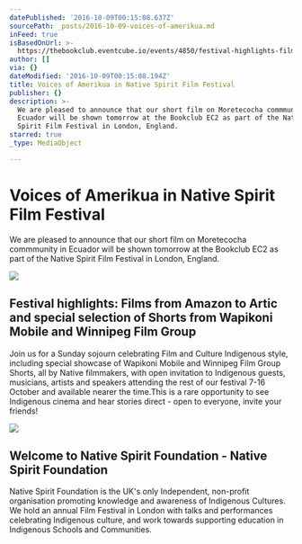 ```yaml
---
datePublished: '2016-10-09T00:15:08.637Z'
sourcePath: _posts/2016-10-09-voices-of-amerikua.md
inFeed: true
isBasedOnUrl: >-
  https://thebookclub.eventcube.io/events/4850/festival-highlights-films-from-amazon-to-artic-and-special-selection-of-shorts-from-wapikoni-mobile-and-winnipeg-film-group
author: []
via: {}
dateModified: '2016-10-09T00:15:08.194Z'
title: Voices of Amerikua in Native Spirit Film Festival
publisher: {}
description: >-
  We are pleased to announce that our short film on Moretecocha commmunity in
  Ecuador will be shown tomorrow at the Bookclub EC2 as part of the Native
  Spirit Film Festival in London, England.
starred: true
_type: MediaObject

---
```

# Voices of Amerikua in Native Spirit Film Festival

We are pleased to announce that our short film on Moretecocha commmunity in Ecuador will be shown tomorrow at the Bookclub EC2 as part of the Native Spirit Film Festival in London, England.

<article style=""><img src="https://imgflo.herokuapp.com/graph/2b2431f8e7ba7b0/4fc979eb0f50741a5188b3a26c687566/noop.jpg?input=https%3A%2F%2Fs3-eu-west-1.amazonaws.com%2Feventcube-files%2Fuploads%2Fflyer%2F00d5a8ea6b2e167f83711b9e8fd2a6d58cd6e39d_med.jpg" /><h1>Festival highlights: Films from Amazon to Artic and special selection of Shorts from Wapikoni Mobile and Winnipeg Film Group</h1><p>Join us for a Sunday sojourn celebrating Film and Culture Indigenous style, including special showcase of Wapikoni Mobile and Winnipeg Film Group Shorts, all by Native filmmakers, with open invitation to Indigenous guests, musicians, artists and speakers attending the rest of our festival 7-16 October and available nearer the time.This is a rare opportunity to see Indigenous cinema and hear stories direct - open to everyone, invite your friends!</p></article>

<article style=""><img src="https://imgflo.herokuapp.com/graph/2b2431f8e7ba7b0/20807a064db3701e1d466e7c4e017b7f/noop.jpg?input=http%3A%2F%2Fwww.nativespiritfoundation.org%2Fwp-content%2Fuploads%2F2010%2F07%2FFFD1-e1474236269669.jpg" /><h1>Welcome to Native Spirit Foundation - Native Spirit Foundation</h1><p>Native Spirit Foundation is the UK's only Independent, non-profit organisation promoting knowledge and awareness of Indigenous Cultures. We hold an annual Film Festival in London with talks and performances celebrating Indigenous culture, and work towards supporting education in Indigenous Schools and Communities.</p></article>
